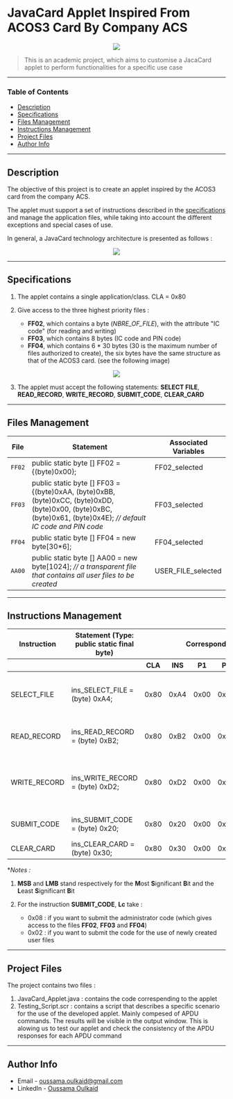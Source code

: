 # JavaCard Applet Inspired From ACOS3 Card By Company ACS

<div style="text-align:center"><img src="https://i.ibb.co/PYtDMKN/image1.png" /></div>

> This is an academic project, which aims to customise a JacaCard applet to perform functionalities for a specific use case
---

### Table of Contents

- [Description](#description)
- [Specifications](#specifications)
- [Files Management](#files-management)
- [Instructions Management](#instructions-management)
- [Project Files](#project-files)
- [Author Info](#author-info)

---

## Description

The objective of this project is to create an applet inspired by the ACOS3 card from the company ACS.

The applet must support a set of instructions described in the [specifications](#specifications) and manage the application files, while taking into account the different exceptions and special cases of use.

In general, a JavaCard technology architecture is presented as follows :

<div style="text-align:center"><img src="https://i.ibb.co/c2d2GZd/image2.png" /></div>

---

## Specifications

1. The applet contains a single application/class. CLA = 0x80

2. Give access to the three highest priority files :

    - **FF02**, which contains a byte (*NBRE_OF_FILE*), with the attribute "IC code" (for reading and writing)
    - **FF03**, which contains 8 bytes (IC code and PIN code)
    - **FF04**, which contains 6 * 30 bytes (30 is the maximum number of files authorized to create), the six bytes have the same structure as that of the ACOS3 card. (see the following image)

<div style="text-align:center"><img src="https://i.ibb.co/3RkKVMw/image3.png" /></div>

3. The applet must accept the following statements: **SELECT FILE**, **READ_RECORD**, **WRITE_RECORD**, **SUBMIT_CODE**, **CLEAR_CARD**

---

## Files Management

| File | Statement | Associated Variables |
| --- | --- | --- |
| `FF02` | public static byte [] FF02 = {(byte)0x00}; | FF02_selected |
| `FF03` | public static byte [] FF03 = {(byte)0xAA, (byte)0xBB, (byte)0xCC, (byte)0xDD, (byte)0x00, (byte)0xBC, (byte)0x61, (byte)0x4E}; *// default IC code and PIN code* | FF03_selected |
| `FF04` | public static byte [] FF04 = new byte[30*6]; | FF04_selected |
| `AA00` | public static byte [] AA00 = new byte[1024]; *// a transparent file that contains all user files to be created* | USER_FILE_selected |

---

## Instructions Management

<table>
    <thead>
        <tr>
            <th>Instruction</th>
            <th>Statement (Type: public static final byte)</th>
            <th colspan=7>Corresponding APDU Command</th>
        </tr>
        <tr>
            <th></th>
            <th></th>
            <th>CLA</th>
            <th>INS</th>
            <th>P1</th>
            <th>P2</th>
            <th>Lc</th>
            <th>Data</th>
            <th>Le</th>
        </tr>
    </thead>
    <tbody>
        <tr>
            <td>SELECT_FILE</td>
            <td>ins_SELECT_FILE = (byte) 0xA4;</td>
            <td>0x80</td>
            <td>0xA4</td>
            <td>0x00</td>
            <td>0x00</td>
            <td>0x02</td>
            <td>MSB and LSB parts <i>(file name)</i></td>
            <td>0x00</td>
        </tr>
        <tr>
            <td>READ_RECORD</td>
            <td>ins_READ_RECORD = (byte) 0xB2;</td>
            <td>0x80</td>
            <td>0xB2</td>
            <td>0x00</td>
            <td>0x00</td>
            <td>0x01</td>
            <td>0x00</td>
            <td>Number of bytes to read</td>
        </tr>
        <tr>
            <td>WRITE_RECORD</td>
            <td>ins_WRITE_RECORD = (byte) 0xD2;</td>
            <td>0x80</td>
            <td>0xD2</td>
            <td>0x00</td>
            <td>0x00</td>
            <td>Number of bytes to write</td>
            <td>Bytes to be written in the selected file</td>
            <td>0x00</td>
        </tr>
        <tr>
            <td>SUBMIT_CODE</td>
            <td>ins_SUBMIT_CODE = (byte) 0x20;</td>
            <td>0x80</td>
            <td>0x20</td>
            <td>0x00</td>
            <td>0x00</td>
            <td>0x08 <b>or</b> 0x00</td>
            <td>IC code and OIN code</td>
            <td>0x00</td>
        </tr>
        <tr>
            <td>CLEAR_CARD</td>
            <td>ins_CLEAR_CARD = (byte) 0x30;</td>
            <td>0x80</td>
            <td>0x30</td>
            <td>0x00</td>
            <td>0x00</td>
            <td>0x00</td>
            <td>void</td>
            <td>0x00</td>
        </tr>
    </tbody>
</table>

**Notes :* 

1. **MSB** and **LMB** stand respectively for the **M**ost **S**ignificant **B**it and the **L**east **S**ignificant **B**it

2. For the instruction **SUBMIT_CODE**, **Lc** take :

    - 0x08 : if you want to submit the administrator code (which gives access to the files **FF02**, **FF03** and **FF04**)
    - 0x02 : if you want to submit the code for the use of newly created user files

---

## Project Files

The project contains two files :

1. JavaCard_Applet.java : contains the code correspending to the applet
2. Testing_Script.scr : contains a script that describes a specific scenario for the use of the developed applet. Mainly compesed of APDU commands. The results will be visible in the output window. This is alowing us to test our applet and check the consistency of the APDU responses for each APDU command

---

## Author Info

- Email - oussama.oulkaid@gmail.com
- LinkedIn - [Oussama Oulkaid](https://www.linkedin.com/in/oulkaid)
